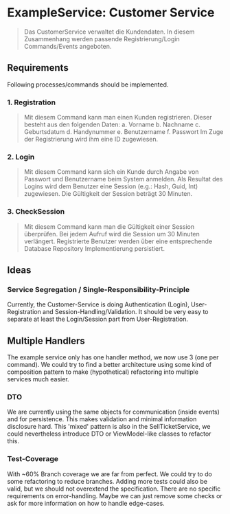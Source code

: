 # ExampleService: Customer Service

> Das CustomerService verwaltet die Kundendaten. In diesem Zusammenhang werden passende Registrierung/Login Commands/Events angeboten. 

## Requirements

Following processes/commands should be implemented.

### 1. Registration

> Mit diesem Command kann man einen Kunden registrieren. Dieser besteht aus den folgenden Daten:
> a. Vorname
> b. Nachname
> c. Geburtsdatum
> d. Handynummer
> e. Benutzername
> f. Passwort
> Im Zuge der Registrierung wird ihm eine ID zugewiesen.

### 2. Login

> Mit diesem Command kann sich ein Kunde durch Angabe von Passwort und Benutzername beim System anmelden. Als Resultat des Logins wird dem Benutzer eine Session (e.g.: Hash, Guid, Int) zugewiesen. Die Gültigkeit der Session beträgt 30 Minuten.

### 3. CheckSession

> Mit diesem Command kann man die Gültigkeit einer Session überprüfen. Bei jedem Aufruf wird die Session um 30 Minuten verlängert. Registrierte Benutzer werden über eine entsprechende Database Repository Implementierung persistiert.

## Ideas

### Service Segregation / Single-Responsibility-Principle

Currently, the Customer-Service is doing Authentication (Login), User-Registration and Session-Handling/Validation. It should be very easy to separate at least the Login/Session part from User-Registration.

## Multiple Handlers

The example service only has one handler method, we now use 3 (one per command). We could try to find a better architecture using some kind of composition pattern to make (hypothetical) refactoring into multiple services much easier.

### DTO

We are currently using the same objects for communication (inside events) and for persistence. This makes validation and minimal information disclosure hard. This 'mixed' pattern is also in the SellTicketService, we could nevertheless introduce DTO or ViewModel-like classes to refactor this.

### Test-Coverage

With ~60% Branch coverage we are far from perfect. We could try to do some refactoring to reduce branches. Adding more tests could also be valid, but we should not overextend the specification. There are no specific requirements on error-handling. Maybe we can just remove some checks or ask for more information on how to handle edge-cases.
